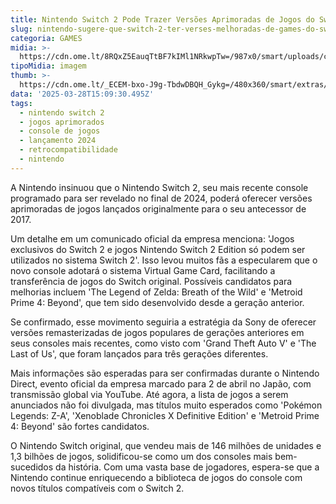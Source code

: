```yaml
---
title: Nintendo Switch 2 Pode Trazer Versões Aprimoradas de Jogos do Switch Original
slug: nintendo-sugere-que-switch-2-ter-verses-melhoradas-de-games-do-switch-1
categoria: GAMES
midia: >-
  https://cdn.ome.lt/8RQxZ5EauqTtBF7kIMl1NRkwpTw=/987x0/smart/uploads/conteudo/fotos/OMELETE_CAPA_-_2025-03-28T114343.586.png
tipoMidia: imagem
thumb: >-
  https://cdn.ome.lt/_ECEM-bxo-J9g-TbdwDBQH_Gykg=/480x360/smart/extras/conteudos/omelete_THUMB_-_2025-03-28T114251.199.png
data: '2025-03-28T15:09:30.495Z'
tags:
  - nintendo switch 2
  - jogos aprimorados
  - console de jogos
  - lançamento 2024
  - retrocompatibilidade
  - nintendo
---
```


A Nintendo insinuou que o Nintendo Switch 2, seu mais recente console programado para ser revelado no final de 2024, poderá oferecer versões aprimoradas de jogos lançados originalmente para o seu antecessor de 2017.

Um detalhe em um comunicado oficial da empresa menciona: 'Jogos exclusivos do Switch 2 e jogos Nintendo Switch 2 Edition só podem ser utilizados no sistema Switch 2'. Isso levou muitos fãs a especularem que o novo console adotará o sistema Virtual Game Card, facilitando a transferência de jogos do Switch original. Possíveis candidatos para melhorias incluem 'The Legend of Zelda: Breath of the Wild' e 'Metroid Prime 4: Beyond', que tem sido desenvolvido desde a geração anterior.

Se confirmado, esse movimento seguiria a estratégia da Sony de oferecer versões remasterizadas de jogos populares de gerações anteriores em seus consoles mais recentes, como visto com 'Grand Theft Auto V' e 'The Last of Us', que foram lançados para três gerações diferentes.

Mais informações são esperadas para ser confirmadas durante o Nintendo Direct, evento oficial da empresa marcado para 2 de abril no Japão, com transmissão global via YouTube. Até agora, a lista de jogos a serem anunciados não foi divulgada, mas títulos muito esperados como 'Pokémon Legends: Z-A', 'Xenoblade Chronicles X Definitive Edition' e 'Metroid Prime 4: Beyond' são fortes candidatos.

O Nintendo Switch original, que vendeu mais de 146 milhões de unidades e 1,3 bilhões de jogos, solidificou-se como um dos consoles mais bem-sucedidos da história. Com uma vasta base de jogadores, espera-se que a Nintendo continue enriquecendo a biblioteca de jogos do console com novos títulos compatíveis com o Switch 2.
